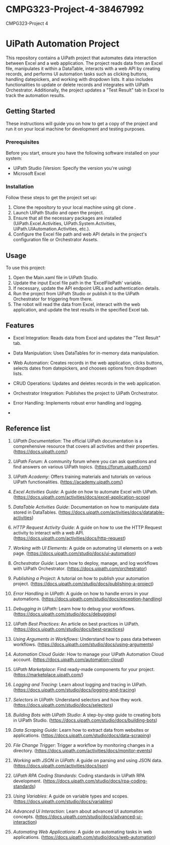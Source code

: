 # CMPG323-Project-4-38467992
CMPG323-Project 4
# UiPath Automation Project

This repository contains a UiPath project that automates data interaction between Excel and a web application. The project reads data from an Excel file, manipulates it within a DataTable, interacts with a web API by creating records, and performs UI automation tasks such as clicking buttons, handling datepickers, and working with dropdown lists. It also includes functionalities to update or delete records and integrates with UiPath Orchestrator. Additionally, the project updates a "Test Result" tab in Excel to track the automation results.

## Getting Started

These instructions will guide you on how to get a copy of the project and run it on your local machine for development and testing purposes.

### Prerequisites

Before you start, ensure you have the following software installed on your system:

- UiPath Studio (Version: Specify the version you're using)
- Microsoft Excel

### Installation

Follow these steps to get the project set up:

1. Clone the repository to your local machine using git clone <repository-url>.
2. Launch UiPath Studio and open the project.
3. Ensure that all the necessary packages are installed (UiPath.Excel.Activities, UiPath.System.Activities, UiPath.UIAutomation.Activities, etc.).
4. Configure the Excel file path and web API details in the project's configuration file or Orchestrator Assets.

## Usage

To use this project:

1. Open the Main.xaml file in UiPath Studio.
2. Update the input Excel file path in the 'ExcelFilePath' variable.
3. If necessary, update the API endpoint URLs and authentication details.
4. Run the project from UiPath Studio or publish it to the UiPath Orchestrator for triggering from there.
5. The robot will read the data from Excel, interact with the web application, and update the test results in the specified Excel tab.

## Features

- Excel Integration: Reads data from Excel and updates the "Test Result" tab.
- Data Manipulation: Uses DataTables for in-memory data manipulation.
- Web Automation: Creates records in the web application, clicks buttons, selects dates from datepickers, and chooses options from dropdown lists.
- CRUD Operations: Updates and deletes records in the web application.
- Orchestrator Integration: Publishes the project to UiPath Orchestrator.
- Error Handling: Implements robust error handling and logging.

- 
## Reference list

1. *UiPath Documentation*: The official UiPath documentation is a comprehensive resource that covers all activities and their properties. (https://docs.uipath.com/)

2. *UiPath Forum*: A community forum where you can ask questions and find answers on various UiPath topics. (https://forum.uipath.com/)

3. *UiPath Academy*: Offers training materials and tutorials on various UiPath functionalities. (https://academy.uipath.com/)

4. *Excel Activities Guide*: A guide on how to automate Excel with UiPath. (https://docs.uipath.com/activities/docs/excel-application-scope)

5. *DataTable Activities Guide*: Documentation on how to manipulate data stored in DataTables. (https://docs.uipath.com/activities/docs/datatable-activities)

6. *HTTP Request Activity Guide*: A guide on how to use the HTTP Request activity to interact with a web API. (https://docs.uipath.com/activities/docs/http-request)

7. *Working with UI Elements*: A guide on automating UI elements on a web page. (https://docs.uipath.com/studio/docs/ui-automation)

8. *Orchestrator Guide*: Learn how to deploy, manage, and log workflows with UiPath Orchestrator. (https://docs.uipath.com/orchestrator)

9. *Publishing a Project*: A tutorial on how to publish your automation project. (https://docs.uipath.com/studio/docs/publishing-a-project)

10. *Error Handling in UiPath*: A guide on how to handle errors in your automations. (https://docs.uipath.com/studio/docs/exception-handling)

11. *Debugging in UiPath*: Learn how to debug your workflows. (https://docs.uipath.com/studio/docs/debugging)

12. *UiPath Best Practices*: An article on best practices in UiPath. (https://docs.uipath.com/studio/docs/best-practices)

13. *Using Arguments in Workflows*: Understand how to pass data between workflows. (https://docs.uipath.com/studio/docs/using-arguments)

14. *Automation Cloud Guide*: How to manage your UiPath Automation Cloud account. (https://docs.uipath.com/automation-cloud)

15. *UiPath Marketplace*: Find ready-made components for your project. (https://marketplace.uipath.com/)

16. *Logging and Tracing*: Learn about logging and tracing in UiPath. (https://docs.uipath.com/studio/docs/logging-and-tracing)

17. *Selectors in UiPath*: Understand selectors and how they work. (https://docs.uipath.com/studio/docs/selectors)

18. *Building Bots with UiPath Studio*: A step-by-step guide to creating bots in UiPath Studio. (https://docs.uipath.com/studio/docs/building-bots)

19. *Data Scraping Guide*: Learn how to extract data from websites or applications. (https://docs.uipath.com/studio/docs/data-scraping)

20. *File Change Trigger*: Trigger a workflow by monitoring changes in a directory. (https://docs.uipath.com/activities/docs/monitor-events)

21. *Working with JSON in UiPath*: A guide on parsing and using JSON data. (https://docs.uipath.com/activities/docs/json)

22. *UiPath RPA Coding Standards*: Coding standards in UiPath RPA development. (https://docs.uipath.com/studio/docs/rpa-coding-standards)

23. *Using Variables*: A guide on variable types and scopes. (https://docs.uipath.com/studio/docs/variables)

24. *Advanced Ui Interaction*: Learn about advanced UI automation concepts. (https://docs.uipath.com/studio/docs/advanced-ui-interaction)

25. *Automating Web Applications*: A guide on automating tasks in web applications. (https://docs.uipath.com/studio/docs/web-automation)

